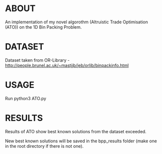 # ABOUT
An implementation of my novel algorothm (Altruistic Trade Optimisation (ATO)) on the 1D Bin Packing Problem.

# DATASET
Dataset taken from OR-Library - http://people.brunel.ac.uk/~mastjjb/jeb/orlib/binpackinfo.html

# USAGE
Run python3 ATO.py

# RESULTS
Results of ATO show best known solutions from the dataset exceeded. 

New best known solutions will be saved in the bpp_results folder (make one in the root directory if there is not one).

